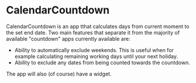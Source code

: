 # CalendarCountdown

CalendarCountdown is an app tthat calculates days from current moment to the set end date. Two main features that separate it from the majority of available "countdown" apps currently available are:

- Ability to automatically exclude weekends. This is useful when for example calculating remaining working days until your next holiday.
- Ability to exclude any dates from being counted towards the countdown.

The app will also (of course) have a widget.

